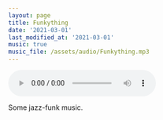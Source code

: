 ```yaml
---
layout: page
title: Funkything
date: '2021-03-01'
last_modified_at: '2021-03-01'
music: true
music_file: /assets/audio/Funkything.mp3
---
```


<audio controls="controls" src="/assets/audio/Funkything.mp3"></audio>

Some jazz-funk music.
